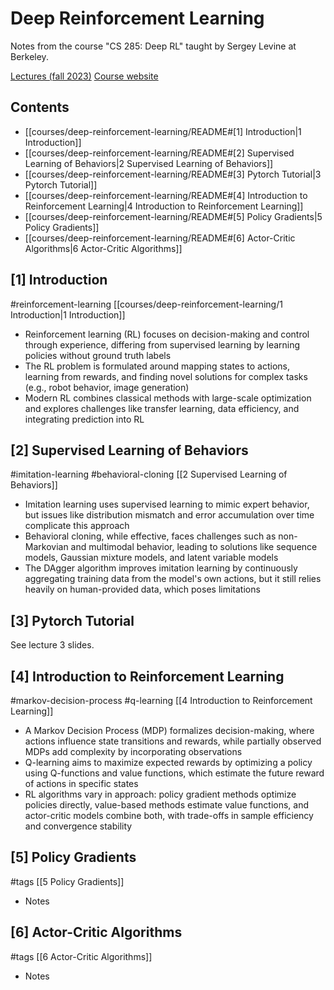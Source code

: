 # Deep Reinforcement Learning

Notes from the course "CS 285: Deep RL" taught by Sergey Levine at Berkeley.

[Lectures (fall 2023)](https://youtube.com/playlist?list=PL_iWQOsE6TfVYGEGiAOMaOzzv41Jfm_Ps&feature=shared)
[Course website](https://rail.eecs.berkeley.edu/deeprlcourse/)

## Contents

- [[courses/deep-reinforcement-learning/README#[1] Introduction|1 Introduction]]
- [[courses/deep-reinforcement-learning/README#[2] Supervised Learning of Behaviors|2 Supervised Learning of Behaviors]]
- [[courses/deep-reinforcement-learning/README#[3] Pytorch Tutorial|3 Pytorch Tutorial]]
- [[courses/deep-reinforcement-learning/README#[4] Introduction to Reinforcement Learning|4 Introduction to Reinforcement Learning]]
- [[courses/deep-reinforcement-learning/README#[5] Policy Gradients|5 Policy Gradients]]
- [[courses/deep-reinforcement-learning/README#[6] Actor-Critic Algorithms|6 Actor-Critic Algorithms]]

## [1] Introduction

#reinforcement-learning
[[courses/deep-reinforcement-learning/1 Introduction|1 Introduction]]
- Reinforcement learning (RL) focuses on decision-making and control through experience, differing from supervised learning by learning policies without ground truth labels
- The RL problem is formulated around mapping states to actions, learning from rewards, and finding novel solutions for complex tasks (e.g., robot behavior, image generation)
- Modern RL combines classical methods with large-scale optimization and explores challenges like transfer learning, data efficiency, and integrating prediction into RL

## [2] Supervised Learning of Behaviors

#imitation-learning
#behavioral-cloning
[[2 Supervised Learning of Behaviors]]
- Imitation learning uses supervised learning to mimic expert behavior, but issues like distribution mismatch and error accumulation over time complicate this approach
- Behavioral cloning, while effective, faces challenges such as non-Markovian and multimodal behavior, leading to solutions like sequence models, Gaussian mixture models, and latent variable models
- The DAgger algorithm improves imitation learning by continuously aggregating training data from the model's own actions, but it still relies heavily on human-provided data, which poses limitations

## [3] Pytorch Tutorial

See lecture 3 slides.

## [4] Introduction to Reinforcement Learning

#markov-decision-process
#q-learning
[[4 Introduction to Reinforcement Learning]]
- A Markov Decision Process (MDP) formalizes decision-making, where actions influence state transitions and rewards, while partially observed MDPs add complexity by incorporating observations
- Q-learning aims to maximize expected rewards by optimizing a policy using Q-functions and value functions, which estimate the future reward of actions in specific states
- RL algorithms vary in approach: policy gradient methods optimize policies directly, value-based methods estimate value functions, and actor-critic models combine both, with trade-offs in sample efficiency and convergence stability

## [5] Policy Gradients

#tags
[[5 Policy Gradients]]
- Notes

## [6] Actor-Critic Algorithms

#tags
[[6 Actor-Critic Algorithms]]
- Notes
